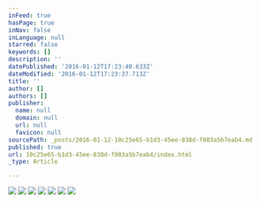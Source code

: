 ```yaml
---
inFeed: true
hasPage: true
inNav: false
inLanguage: null
starred: false
keywords: []
description: ''
datePublished: '2016-01-12T17:23:40.633Z'
dateModified: '2016-01-12T17:23:37.713Z'
title: ''
author: []
authors: []
publisher:
  name: null
  domain: null
  url: null
  favicon: null
sourcePath: _posts/2016-01-12-10c25e65-b1d3-45ee-838d-f003a5b7eab4.md
published: true
url: 10c25e65-b1d3-45ee-838d-f003a5b7eab4/index.html
_type: Article

---
```

![](https://the-grid-user-content.s3-us-west-2.amazonaws.com/67478dcf-36c2-40dc-8bc9-70e9296f72c1.jpg)
![](https://the-grid-user-content.s3-us-west-2.amazonaws.com/fd483e0a-f1d4-42e7-8612-bfd76cfa0ff5.jpg)
![](https://the-grid-user-content.s3-us-west-2.amazonaws.com/5fd8b5a4-d1dd-4d3c-a8be-b76dcdb3b5d9.jpg)
![](https://the-grid-user-content.s3-us-west-2.amazonaws.com/4dd80592-b31b-4b6c-8068-647d1f71bd94.jpg)
![](https://the-grid-user-content.s3-us-west-2.amazonaws.com/66ab59f4-c7aa-42d7-8a11-e791ccb11f83.jpg)
![](https://the-grid-user-content.s3-us-west-2.amazonaws.com/735e2680-9ff0-4f2d-829b-b9ca3d2818f0.jpg)
![](https://the-grid-user-content.s3-us-west-2.amazonaws.com/c5007422-5d25-43f1-a683-63df47136c7a.jpg)